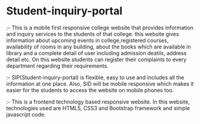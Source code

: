 # Student-inquiry-portal
:- This is a mobile first responsive college  website that provides information and inquiry services to the students of that college. this website gives information about upcoming     events in college,registered courses, availability of rooms in any building, about the books which are available in library and a complete detail of user including  admission      deatils, address detail etc. On this website students can register their complaints to every department regarding their requirements.

:-  SIP(Student-inquiry-portal) is flexible, easy to use and includes all the information at one place. Also, SID will be mobile responsive which makes it easier for the students to access the website on    mobile phones too.

:- This is a frontend technology based responsive website. In this website, technologies used are HTML5, CSS3 and Bootstrap framework and simple javascript code.

